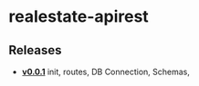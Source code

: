 # realestate-apirest

## Releases

- **[v0.0.1](https://github.com/romanmartini/realestate-apirest/tree/v0.0.1)** init, routes, DB Connection, Schemas, 